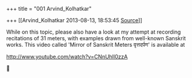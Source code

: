 +++
title = "001 Arvind_Kolhatkar"

+++
[[Arvind_Kolhatkar	2013-08-13, 18:53:45 [Source](https://groups.google.com/g/samskrita/c/dVjry-1hB64)]]



While on this topic, please also have a look at my attempt at recording recitations of 31 meters, with examples drawn from well-known Sanskrit works. This video called 'Mirror of Sanskrit Meters वृत्तदर्पण' is available at

  

<http://www.youtube.com/watch?v=CNnUhll0zzA>



